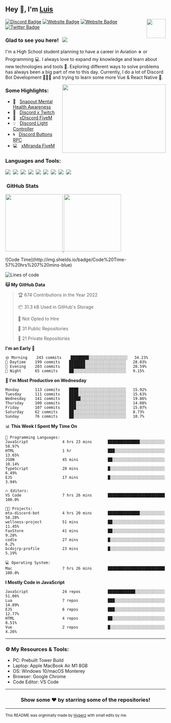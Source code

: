## Hey 👋, I'm [Luis](https://hypnoticsiege.net/) 

<img align="right" height="60" width="60" alt="" src="https://hypnoticsiege.net/images/uploads/logo.png" />

[![Discord Badge](https://img.shields.io/badge/-Discord-000000?style=flat-square&logo=Discord&logoColor=white)](https://hypnoticsiege.net/discord)
[![Website Badge](https://img.shields.io/badge/Snowside-000000?style=flat-square&logo=snowpack&logoColor=blue)](https://hypnoticsiege.net/snowside)
[![Website Badge](https://img.shields.io/badge/Website-000000?style=flat-square&logo=google-chrome&logoColor=white)](https://hypnoticsiege.net/)
[![Twitter Badge](https://img.shields.io/badge/-Twitter-000000?style=flat-square&logo=Twitter&logoColor=blue)](https://twitter.com/hypnoticsiege)

### Glad to see you here! &nbsp; ![](https://komarev.com/ghpvc/?username=HypnoticSiege&label=Views&color=blue&style=plastic) 

I'm a High School student planning to have a career in Aviation ✈️ or Programming 💻. I always love to expand my knowledge and learn about new technologies and tools 🔨.  Exploring different ways to solve problems has always been a big part of me to this day. Currently, I do a lot of Discord Bot Development 👨🏻‍💻 and trying to learn some more Vue & React Native 👀.

<img align="right" height="215" width="325" alt="" src="https://cdn.dribbble.com/users/416610/screenshots/4801105/coding_desk_flat_vector_ui_ux_design_illustration_motion_animation_gif2.gif" />


### Some Highlights:

- 📌 &nbsp; [Snapout Mental Health Awareness](https://snapout.nl/)
- 🚀 &nbsp; [Discord x Twitch](https://github.com/HypnoticSiege/Discord-x-Twitch)
- 🏫 &nbsp; [xDiscord FiveM](https://github.com/HypnoticSiege/xDiscord)
- 💡 &nbsp; [Discord Light Controller](https://github.com/HypnoticSiege/discord-light-controller)
- 🌀 &nbsp; [Discord Buttons RPC](https://github.com/HypnoticSiege/Discord-Buttons-RPC)
- 💻 &nbsp; [xMiranda FiveM](https://github.com/HypnoticSiege/xMiranda)

### Languages and Tools:

![](https://img.shields.io/badge/JavaScript-000000?style=for-the-badge&logo=javascript&logoColor=yellow)&nbsp;
![](https://img.shields.io/badge/Node.js-000000?style=for-the-badge&logo=node.js&logoColor=green)&nbsp;
![](https://img.shields.io/badge/HTML5-000000?style=for-the-badge&logo=html5&logoColor=orange)&nbsp;
![](https://img.shields.io/badge/CSS3-000000?style=for-the-badge&logo=css3&logoColor=blue)&nbsp;
![](https://img.shields.io/badge/Typescript-000000?style=for-the-badge&logo=typescript&logoColor=blue)&nbsp;
![](https://img.shields.io/badge/Windows-000000?style=for-the-badge&logo=windows&logoColor=blue)&nbsp;
![](https://img.shields.io/badge/Linux-000000?style=for-the-badge&logo=linux&logoColor=orange)&nbsp;
![](https://img.shields.io/badge/Discord-000000?style=for-the-badge&logo=discord&logoColor=white)&nbsp;
![](https://img.shields.io/badge/GitHub-000000?style=for-the-badge&logo=github&logoColor=white)&nbsp;

### &nbsp;GitHub Stats

<p align="left">
<a href="https://github.com/HypnoticSiege">
  <img height="180em" src="https://github-readme-stats-eight-theta.vercel.app/api?username=HypnoticSiege&show_icons=true&theme=react&include_all_commits=true&count_private=true"/>
  <img height="180em" src="https://github-readme-stats-eight-theta.vercel.app/api/top-langs/?username=HypnoticSiege&layout=compact&langs_count=8&theme=react"/>
  </a>
</p>
<!--START_SECTION:waka-->
![Code Time](http://img.shields.io/badge/Code%20Time-57%20hrs%207%20mins-blue)

![Lines of code](https://img.shields.io/badge/From%20Hello%20World%20I%27ve%20Written-111%20Thousand%20lines%20of%20code-blue)

**🐱 My GitHub Data** 

> 🏆 674 Contributions in the Year 2022
 > 
> 📦 31.3 kB Used in GitHub's Storage 
 > 
> 🚫 Not Opted to Hire
 > 
> 📜 31 Public Repositories 
 > 
> 🔑 21 Private Repositories  
 > 
**I'm an Early 🐤** 

```text
🌞 Morning    243 commits    ████████░░░░░░░░░░░░░░░░░   34.23% 
🌆 Daytime    199 commits    ███████░░░░░░░░░░░░░░░░░░   28.03% 
🌃 Evening    203 commits    ███████░░░░░░░░░░░░░░░░░░   28.59% 
🌙 Night      65 commits     ██░░░░░░░░░░░░░░░░░░░░░░░   9.15%

```
📅 **I'm Most Productive on Wednesday** 

```text
Monday       113 commits    ████░░░░░░░░░░░░░░░░░░░░░   15.92% 
Tuesday      111 commits    ████░░░░░░░░░░░░░░░░░░░░░   15.63% 
Wednesday    141 commits    █████░░░░░░░░░░░░░░░░░░░░   19.86% 
Thursday     100 commits    ███░░░░░░░░░░░░░░░░░░░░░░   14.08% 
Friday       107 commits    ███░░░░░░░░░░░░░░░░░░░░░░   15.07% 
Saturday     62 commits     ██░░░░░░░░░░░░░░░░░░░░░░░   8.73% 
Sunday       76 commits     ██░░░░░░░░░░░░░░░░░░░░░░░   10.7%

```


📊 **This Week I Spent My Time On** 

```text
💬 Programming Languages: 
JavaScript               4 hrs 23 mins       ██████████████░░░░░░░░░░░   58.97% 
HTML                     1 hr                ███░░░░░░░░░░░░░░░░░░░░░░   13.65% 
JSON                     45 mins             ██░░░░░░░░░░░░░░░░░░░░░░░   10.14% 
TypeScript               28 mins             █░░░░░░░░░░░░░░░░░░░░░░░░   6.49% 
EJS                      17 mins             █░░░░░░░░░░░░░░░░░░░░░░░░   3.94%

🔥 Editors: 
VS Code                  7 hrs 26 mins       █████████████████████████   100.0%

🐱‍💻 Projects: 
mta-discord-bot          4 hrs 20 mins       ██████████████░░░░░░░░░░░   58.28% 
wellness-project         51 mins             ██░░░░░░░░░░░░░░░░░░░░░░░   11.45% 
FaxStore                 41 mins             ██░░░░░░░░░░░░░░░░░░░░░░░   9.28% 
codle                    27 mins             █░░░░░░░░░░░░░░░░░░░░░░░░   6.2% 
bcdojrp-profile          23 mins             █░░░░░░░░░░░░░░░░░░░░░░░░   5.19%

💻 Operating System: 
Mac                      7 hrs 26 mins       █████████████████████████   100.0%

```

**I Mostly Code in JavaScript** 

```text
JavaScript               24 repos            ████████████░░░░░░░░░░░░░   51.06% 
Lua                      7 repos             ███░░░░░░░░░░░░░░░░░░░░░░   14.89% 
EJS                      6 repos             ███░░░░░░░░░░░░░░░░░░░░░░   12.77% 
HTML                     4 repos             ██░░░░░░░░░░░░░░░░░░░░░░░   8.51% 
Vue                      2 repos             █░░░░░░░░░░░░░░░░░░░░░░░░   4.26%

```



<!--END_SECTION:waka-->

---

### ⚙️ My Resources & Tools:

- PC: Prebuilt Tower Build
- Laptop: Apple MacBook Air M1 8GB
- OS: Windows 10/macOS Monterey
- Browser: Google Chrome
- Code Editor: VS Code

---

<h3 align=center>Show some ❤️ by starring some of the repositories!</h3>

---
<small>This README was orgininally made by <a href="https://hyperz.net/">Hyperz</a> with small edits by me.</small>
